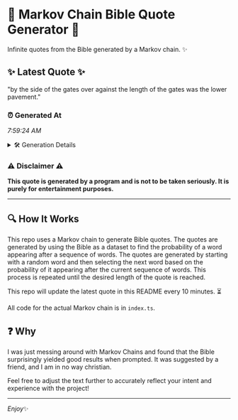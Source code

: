 # 📖 Markov Chain Bible Quote Generator 📖

Infinite quotes from the Bible generated by a Markov chain. ✨

## ✨ Latest Quote ✨
"by the side of the gates over against the length of the gates was the lower pavement."

### ⏰ Generated At
*7:59:24 AM*

<details>
    <summary>🛠️ Generation Details</summary>
    <p>
        <strong>🌱 Seed:</strong> by<br>
        <strong>🔄 Iterations:</strong> 16<br>
        <strong>📜 Context History:</strong><br>[ by ]: the<br>[ by, the ]: side<br>[ by, the, side ]: of<br>[ by, the, side, of ]: the<br>[ by, the, side, of, the ]: gates<br>[ by, the, side, of, the, gates ]: over<br>[ the, side, of, the, gates, over ]: against<br>[ side, of, the, gates, over, against ]: the<br>[ of, the, gates, over, against, the ]: length<br>[ the, gates, over, against, the, length ]: of<br>[ gates, over, against, the, length, of ]: the<br>[ over, against, the, length, of, the ]: gates<br>[ against, the, length, of, the, gates ]: was<br>[ the, length, of, the, gates, was ]: the<br>[ length, of, the, gates, was, the ]: lower<br>[ of, the, gates, was, the, lower ]: pavement.<br>
    </p>
</details>

### ⚠️ Disclaimer ⚠️
**This quote is generated by a program and is not to be taken seriously. It is purely for entertainment purposes.**

---

## 🔍 How It Works

This repo uses a Markov chain to generate Bible quotes. The quotes are generated by using the Bible as a dataset to find the probability of a word appearing after a sequence of words. The quotes are generated by starting with a random word and then selecting the next word based on the probability of it appearing after the current sequence of words. This process is repeated until the desired length of the quote is reached.

This repo will update the latest quote in this README every 10 minutes. ⏳

All code for the actual Markov chain is in `index.ts`.

## ❓ Why

I was just messing around with Markov Chains and found that the Bible surprisingly yielded good results when prompted. 
It was suggested by a friend, and I am in no way christian.

Feel free to adjust the text further to accurately reflect your intent and experience with the project!

---

*Enjoy*✨

